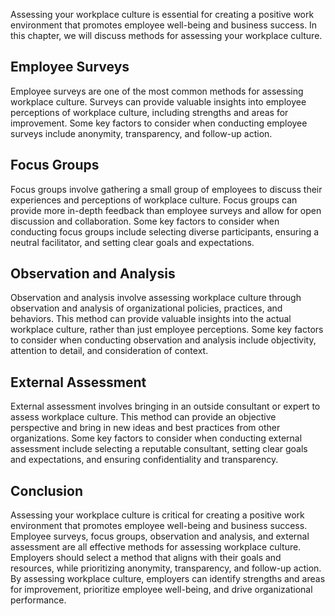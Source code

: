 
Assessing your workplace culture is essential for creating a positive work environment that promotes employee well-being and business success. In this chapter, we will discuss methods for assessing your workplace culture.

Employee Surveys
----------------

Employee surveys are one of the most common methods for assessing workplace culture. Surveys can provide valuable insights into employee perceptions of workplace culture, including strengths and areas for improvement. Some key factors to consider when conducting employee surveys include anonymity, transparency, and follow-up action.

Focus Groups
------------

Focus groups involve gathering a small group of employees to discuss their experiences and perceptions of workplace culture. Focus groups can provide more in-depth feedback than employee surveys and allow for open discussion and collaboration. Some key factors to consider when conducting focus groups include selecting diverse participants, ensuring a neutral facilitator, and setting clear goals and expectations.

Observation and Analysis
------------------------

Observation and analysis involve assessing workplace culture through observation and analysis of organizational policies, practices, and behaviors. This method can provide valuable insights into the actual workplace culture, rather than just employee perceptions. Some key factors to consider when conducting observation and analysis include objectivity, attention to detail, and consideration of context.

External Assessment
-------------------

External assessment involves bringing in an outside consultant or expert to assess workplace culture. This method can provide an objective perspective and bring in new ideas and best practices from other organizations. Some key factors to consider when conducting external assessment include selecting a reputable consultant, setting clear goals and expectations, and ensuring confidentiality and transparency.

Conclusion
----------

Assessing your workplace culture is critical for creating a positive work environment that promotes employee well-being and business success. Employee surveys, focus groups, observation and analysis, and external assessment are all effective methods for assessing workplace culture. Employers should select a method that aligns with their goals and resources, while prioritizing anonymity, transparency, and follow-up action. By assessing workplace culture, employers can identify strengths and areas for improvement, prioritize employee well-being, and drive organizational performance.
